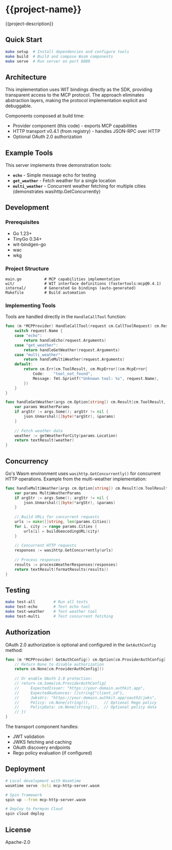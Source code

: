 # {{project-name}}

{{project-description}}

## Quick Start

```bash
make setup  # Install dependencies and configure tools
make build  # Build and compose Wasm components
make serve  # Run server on port 8080
```

## Architecture

This implementation uses WIT bindings directly as the SDK, providing transparent access to the MCP protocol. The approach eliminates abstraction layers, making the protocol implementation explicit and debuggable.

Components composed at build time:
- Provider component (this code) - exports MCP capabilities
- HTTP transport v0.4.1 (from registry) - handles JSON-RPC over HTTP
- Optional OAuth 2.0 authorization

## Example Tools

This server implements three demonstration tools:

- **`echo`** - Simple message echo for testing
- **`get_weather`** - Fetch weather for a single location
- **`multi_weather`** - Concurrent weather fetching for multiple cities (demonstrates wasihttp.GetConcurrently)

## Development

### Prerequisites

- Go 1.23+
- TinyGo 0.34+
- wit-bindgen-go
- wac
- wkg

### Project Structure

```
main.go          # MCP capabilities implementation
wit/             # WIT interface definitions (fastertools:mcp@0.4.1)
internal/        # Generated Go bindings (auto-generated)
Makefile         # Build automation
```

### Implementing Tools

Tools are handled directly in the `HandleCallTool` function:

```go
func (m *MCPProvider) HandleCallTool(request cm.CallToolRequest) cm.Result[cm.ToolResult, cm.McpError, cm.McpError] {
    switch request.Name {
    case "echo":
        return handleEcho(request.Arguments)
    case "get_weather":
        return handleGetWeather(request.Arguments)
    case "multi_weather":
        return handleMultiWeather(request.Arguments)
    default:
        return cm.Err[cm.ToolResult, cm.McpError](cm.McpError{
            Code:    "tool_not_found",
            Message: fmt.Sprintf("Unknown tool: %s", request.Name),
        })
    }
}

func handleGetWeather(args cm.Option[string]) cm.Result[cm.ToolResult, cm.McpError, cm.McpError] {
    var params WeatherParams
    if argStr := args.Some(); argStr != nil {
        json.Unmarshal([]byte(*argStr), &params)
    }
    
    // Fetch weather data
    weather := getWeatherForCity(params.Location)
    return textResult(weather)
}
```

## Concurrency

Go's Wasm environment uses `wasihttp.GetConcurrently()` for concurrent HTTP operations. Example from the multi-weather implementation:

```go
func handleMultiWeather(args cm.Option[string]) cm.Result[cm.ToolResult, cm.McpError, cm.McpError] {
    var params MultiWeatherParams
    if argStr := args.Some(); argStr != nil {
        json.Unmarshal([]byte(*argStr), &params)
    }
    
    // Build URLs for concurrent requests
    urls := make([]string, len(params.Cities))
    for i, city := range params.Cities {
        urls[i] = buildGeocodingURL(city)
    }
    
    // Concurrent HTTP requests
    responses := wasihttp.GetConcurrently(urls)
    
    // Process responses
    results := processWeatherResponses(responses)
    return textResult(formatResults(results))
}
```

## Testing

```bash
make test-all        # Run all tests
make test-echo       # Test echo tool
make test-weather    # Test weather tool
make test-multi      # Test concurrent fetching
```

## Authorization

OAuth 2.0 authorization is optional and configured in the `GetAuthConfig` method:

```go
func (m *MCPProvider) GetAuthConfig() cm.Option[cm.ProviderAuthConfig] {
    // Return None to disable authorization
    return cm.None[cm.ProviderAuthConfig]()
    
    // Or enable OAuth 2.0 protection:
    // return cm.Some(cm.ProviderAuthConfig{
    //     ExpectedIssuer: "https://your-domain.authkit.app",
    //     ExpectedAudiences: []string{"client_id"},
    //     JwksUri: "https://your-domain.authkit.app/oauth2/jwks",
    //     Policy: cm.None[string](),      // Optional Rego policy
    //     PolicyData: cm.None[string](),  // Optional policy data
    // })
}
```

The transport component handles:
- JWT validation
- JWKS fetching and caching
- OAuth discovery endpoints
- Rego policy evaluation (if configured)

## Deployment

```bash
# Local development with Wasmtime
wasmtime serve -Scli mcp-http-server.wasm

# Spin framework
spin up --from mcp-http-server.wasm

# Deploy to Fermyon Cloud
spin cloud deploy
```

## License

Apache-2.0